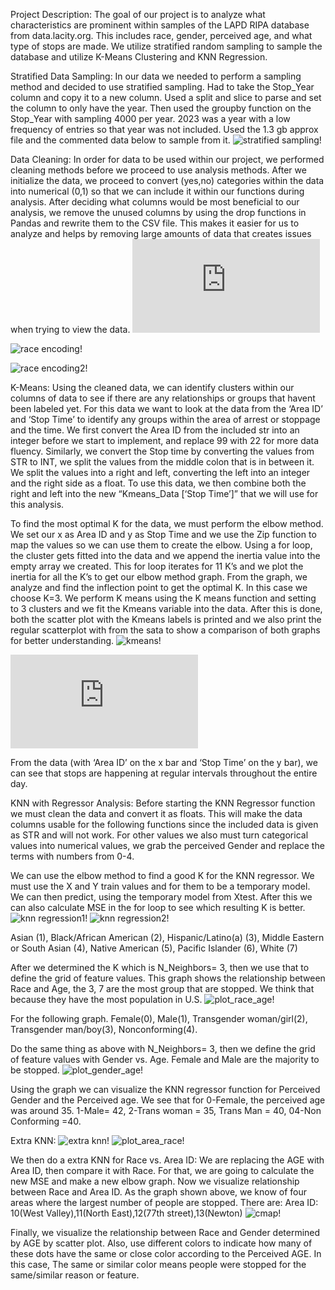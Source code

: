 Project Description: The goal of our project is to analyze what characteristics are prominent within samples of the LAPD RIPA database from data.lacity.org. This includes race, gender, perceived age, and what type of stops are made. We utilize stratified random sampling to sample the database and utilize K-Means Clustering and KNN Regression.



Stratified Data Sampling: In our data we needed to perform a sampling method and decided to use stratified sampling. Had to take the Stop_Year column and copy it to a new column. Used a split and slice to parse and set the column to only have the year. Then used the groupby function on the Stop_Year with sampling 4000 per year. 2023 was a year with a low frequency of entries so that year was not included. Used the 1.3 gb approx file and the commented data below to sample from it. 
![stratified sampling!](https://github.com/CC-Sev/LA_Police_Stops_Analysis/blob/40bd9e9e87d858a8030e97c9425dd513af19c06c/images/clean.png)



Data Cleaning:
In order for data to be used within our project, we performed cleaning methods before we proceed to use analysis methods. After we initialize the data, we proceed to convert (yes,no) categories within the data into numerical (0,1) so that we can include it within our functions during analysis. After deciding what columns would be most beneficial to our analysis, we remove the unused columns by using the drop functions in Pandas and rewrite them to the CSV file. This makes it easier for us to analyze and helps by removing large amounts of data that creates issues when trying to view the data.
![data clean!](https://github.com/CC-Sev/LA_Police_Stops_Analysis/blob/fa468649a2280e3aa63ad66cc6ab91d8bfe46cfe/README.md#L12)

![race encoding!](https://github.com/CC-Sev/LA_Police_Stops_Analysis/blob/fa468649a2280e3aa63ad66cc6ab91d8bfe46cfe/images/races_numerical.png)

![race encoding2!](https://github.com/CC-Sev/LA_Police_Stops_Analysis/blob/fa468649a2280e3aa63ad66cc6ab91d8bfe46cfe/images/encoding.png)

K-Means:
Using the cleaned data, we can identify clusters within our columns of data to see if there are any relationships or  groups that havent been labeled yet.
For this data we want to look at the data from the ‘Area ID’ and ‘Stop Time’ to identify any groups within the area of arrest or stoppage and the time.
We first convert the Area ID from the included str into an integer before we start to implement, and replace 99 with 22 for more data fluency. 
Similarly, we convert the Stop time by converting the values from STR to INT, we split the values from the middle colon that is in between it. We split the values into a right and left, converting the left into an integer and the right side as a float. To use this data, we then combine both the right and left into the new “Kmeans_Data [‘Stop Time’]” that we will use for this analysis.

To find the most optimal K for the data, we must perform the elbow method. We set our x as Area ID and y as Stop Time and we use the Zip function to map the values so we can use them to create the elbow. Using a for loop, the cluster gets fitted into the data and we append the inertia value into the empty array we created. This for loop iterates for 11 K’s and we plot the inertia for all the K’s to get our elbow method graph.
From the graph, we analyze and find the inflection point to get the optimal K. In this case we choose K=3. We perform K means using the K means function and setting to 3 clusters and we fit the Kmeans variable into the data. After this is done, both the scatter plot with the Kmeans labels is printed and we also print the regular scatterplot with from the sata to show a comparison of both graphs for better understanding.
![kmeans!](https://github.com/CC-Sev/LA_Police_Stops_Analysis/blob/7cf8bb18b12376e2f3a8b1b6c719c9bda175adc3/images/kmeans_data_plot.png)

![kmeans2!](https://github.com/CC-Sev/LA_Police_Stops_Analysis/blob/7cf8bb18b12376e2f3a8b1b6c719c9bda175adc3/README.md#L28)

From the data (with ‘Area ID’ on the x bar and ‘Stop Time’ on the y bar), we can see that stops are happening at regular intervals throughout the entire day.

KNN with Regressor Analysis:
Before starting the KNN Regressor function we must clean the data and convert it as floats. This will make the data columns usable for the following functions since the included data is given as STR and will not work. For other values we also must turn categorical values into numerical values, we grab the perceived Gender and replace the terms with numbers from 0-4.

We can use the elbow method to find a good K for the KNN regressor. We must use the X and Y train values and for them to be a temporary model. We can then predict, using the temporary model from Xtest. After this we can also calculate MSE in the for loop to see which resulting K is better.
![knn regression1!](https://github.com/CC-Sev/LA_Police_Stops_Analysis/blob/fa468649a2280e3aa63ad66cc6ab91d8bfe46cfe/images/elbow_code.png)
![knn regression2!](https://github.com/CC-Sev/LA_Police_Stops_Analysis/blob/fa468649a2280e3aa63ad66cc6ab91d8bfe46cfe/images/elbow_knn.png)

Asian (1), Black/African American (2), Hispanic/Latino(a) (3), Middle Eastern or South Asian (4), Native American (5), Pacific Islander (6), White (7)


After we determined the K which is N_Neighbors= 3, then we use that to define the grid of feature values. This graph shows the relationship between Race and Age, the 3, 7 are the most group that are stopped. We think that because they have the most population in U.S.
![plot_race_age!](https://github.com/CC-Sev/LA_Police_Stops_Analysis/blob/fa468649a2280e3aa63ad66cc6ab91d8bfe46cfe/images/plot_race_age.png)

For the following graph. Female(0), Male(1), Transgender woman/girl(2), Transgender man/boy(3), Nonconforming(4).

Do the same thing as above with N_Neighbors= 3, then we define the grid of feature values with Gender vs. Age. Female and Male are the majority to be stopped.
![plot_gender_age!](https://github.com/CC-Sev/LA_Police_Stops_Analysis/blob/fa468649a2280e3aa63ad66cc6ab91d8bfe46cfe/images/plot_age&gender.png)

Using the graph we can visualize the KNN regressor function for Perceived Gender and the Perceived age. We see that for 0-Female, the perceived age was around 35. 1-Male= 42, 2-Trans woman = 35, Trans Man = 40, 04-Non Conforming =40.

Extra KNN:
![extra knn!](https://github.com/CC-Sev/LA_Police_Stops_Analysis/blob/fa468649a2280e3aa63ad66cc6ab91d8bfe46cfe/images/mse_graph.png)
![plot_area_race!](https://github.com/CC-Sev/LA_Police_Stops_Analysis/blob/fa468649a2280e3aa63ad66cc6ab91d8bfe46cfe/images/plot_area&race.png)

We then do a extra KNN for Race vs. Area ID:
We are replacing the AGE with Area ID, then compare it with Race. For that, we are going to calculate the new MSE and make a new elbow graph.
Now we visualize relationship between Race and Area ID. 
As the graph shown above, we know of four areas where the largest number of people are stopped.
There are: Area ID: 10(West Valley),11(North East),12(77th street),13(Newton) 
![cmap!](https://github.com/CC-Sev/LA_Police_Stops_Analysis/blob/fa468649a2280e3aa63ad66cc6ab91d8bfe46cfe/images/cmap.png)

Finally, we visualize the relationship between Race and Gender determined by AGE by scatter plot. Also, use different colors to indicate how many of these dots have the same or close color according to the Perceived AGE. In this case, The same or similar color means people were stopped for the same/similar reason or feature.
